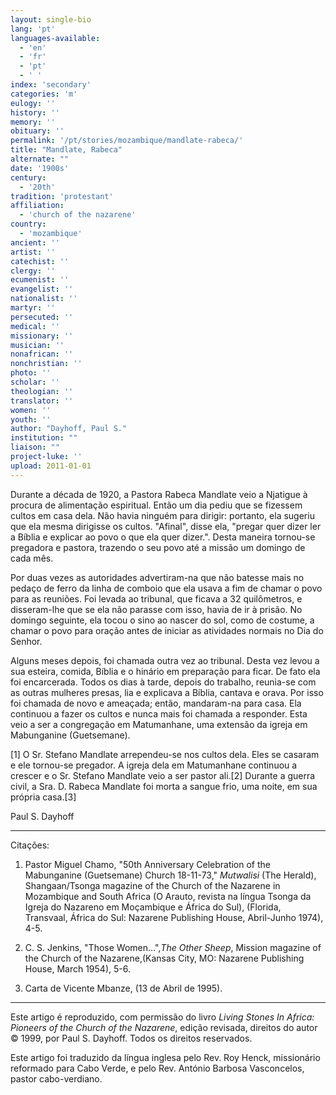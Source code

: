 ```yaml
---
layout: single-bio
lang: 'pt'
languages-available:
  - 'en'
  - 'fr'
  - 'pt'
  - ' '
index: 'secondary'
categories: 'm'
eulogy: ''
history: ''
memory: ''
obituary: ''
permalink: '/pt/stories/mozambique/mandlate-rabeca/'
title: "Mandlate, Rabeca"
alternate: ""
date: '1900s'
century:
  - '20th'
tradition: 'protestant'
affiliation:
  - 'church of the nazarene'
country:
  - 'mozambique'
ancient: ''
artist: ''
catechist: ''
clergy: ''
ecumenist: ''
evangelist: ''
nationalist: ''
martyr: ''
persecuted: ''
medical: ''
missionary: ''
musician: ''
nonafrican: ''
nonchristian: ''
photo: ''
scholar: ''
theologian: ''
translator: ''
women: ''
youth: ''
author: "Dayhoff, Paul S."
institution: ""
liaison: ""
project-luke: ''
upload: 2011-01-01
---
```




Durante a década de 1920, a Pastora Rabeca Mandlate veio a Njatigue à procura de alimentação espiritual. Então um dia pediu que se fizessem cultos em casa dela. Não havia ninguém para dirigir: portanto, ela sugeriu que ela mesma dirigisse os cultos. "Afinal", disse ela, "pregar quer dizer ler a Bíblia e explicar ao povo o que ela quer dizer.". Desta maneira tornou-se pregadora e pastora, trazendo o seu povo até a missão um domingo de cada mês.

Por duas vezes as autoridades advertiram-na que não batesse mais no pedaço de ferro da linha de comboio que ela usava a fim de chamar o povo para as reuniões. Foi levada ao tribunal, que ficava a 32 quilômetros, e disseram-lhe que se ela não parasse com isso, havia de ir à prisão. No domingo seguinte, ela tocou o sino ao nascer do sol, como de costume, a chamar o povo para oração antes de iniciar as atividades normais no Dia do Senhor.

Alguns meses depois, foi chamada outra vez ao tribunal. Desta vez levou a sua esteira, comida, Bíblia e o hinário em preparação para ficar. De fato ela foi encarcerada. Todos os dias à tarde, depois do trabalho, reunia-se com as outras mulheres presas, lia e explicava a Bíblia, cantava e orava. Por isso foi chamada de novo e ameaçada; então, mandaram-na para casa. Ela continuou a fazer os cultos e nunca mais foi chamada a responder. Esta veio a ser a congregação em Matumanhane, uma extensão da igreja em Mabunganine (Guetsemane).

[1] O Sr. Stefano Mandlate arrependeu-se nos cultos dela. Eles se casaram e ele tornou-se pregador. A igreja dela em Matumanhane continuou a crescer e o Sr. Stefano Mandlate veio a ser pastor ali.[2] Durante a guerra civil, a Sra. D. Rabeca Mandlate foi morta a sangue frio, uma noite, em sua própria casa.[3]

Paul S. Dayhoff

---

Citações:

1. Pastor Miguel Chamo, "50th Anniversary Celebration of the Mabunganine (Guetsemane) Church 18-11-73," *Mutwalisi* (The Herald), Shangaan/Tsonga magazine of the Church of the Nazarene in Mozambique and South Africa (O Arauto, revista na língua Tsonga da Igreja do Nazareno em Moçambique e África do Sul), (Florida, Transvaal, África do Sul: Nazarene Publishing House, Abril-Junho 1974), 4-5.

2. C. S. Jenkins, "Those Women...",*The Other Sheep*, Mission magazine of the Church of the Nazarene,(Kansas City, MO: Nazarene Publishing House, March 1954), 5-6.

3. Carta de Vicente Mbanze, (13 de Abril de 1995).

---

Este artigo é reproduzido, com permissão do livro *Living Stones In Africa: Pioneers of the Church of the Nazarene*, edição revisada, direitos do autor © 1999, por Paul S. Dayhoff.  Todos os direitos reservados.

Este artigo foi traduzido da língua inglesa pelo Rev. Roy Henck, missionário reformado para Cabo Verde, e pelo Rev. António Barbosa Vasconcelos, pastor cabo-verdiano.